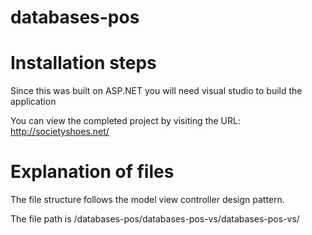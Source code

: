 # databases-pos

# Installation steps

Since this was built on ASP.NET you will need visual studio to build the application

You can view the completed project by visiting the URL: http://societyshoes.net/


# Explanation of files 
The file structure follows the model view controller design pattern. 

The file path is /databases-pos/databases-pos-vs/databases-pos-vs/
